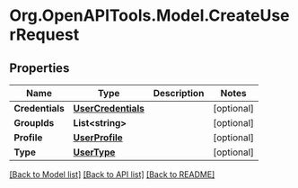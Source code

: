 # Org.OpenAPITools.Model.CreateUserRequest

## Properties

Name | Type | Description | Notes
------------ | ------------- | ------------- | -------------
**Credentials** | [**UserCredentials**](UserCredentials.md) |  | [optional] 
**GroupIds** | **List&lt;string&gt;** |  | [optional] 
**Profile** | [**UserProfile**](UserProfile.md) |  | [optional] 
**Type** | [**UserType**](UserType.md) |  | [optional] 

[[Back to Model list]](../README.md#documentation-for-models) [[Back to API list]](../README.md#documentation-for-api-endpoints) [[Back to README]](../README.md)

